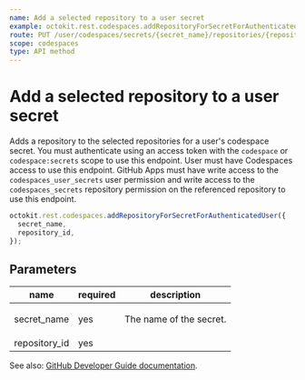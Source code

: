 ```yaml
---
name: Add a selected repository to a user secret
example: octokit.rest.codespaces.addRepositoryForSecretForAuthenticatedUser({ secret_name, repository_id })
route: PUT /user/codespaces/secrets/{secret_name}/repositories/{repository_id}
scope: codespaces
type: API method
---
```


# Add a selected repository to a user secret

Adds a repository to the selected repositories for a user's codespace secret.
You must authenticate using an access token with the `codespace` or `codespace:secrets` scope to use this endpoint. User must have Codespaces access to use this endpoint.
GitHub Apps must have write access to the `codespaces_user_secrets` user permission and write access to the `codespaces_secrets` repository permission on the referenced repository to use this endpoint.

```js
octokit.rest.codespaces.addRepositoryForSecretForAuthenticatedUser({
  secret_name,
  repository_id,
});
```

## Parameters

<table>
  <thead>
    <tr>
      <th>name</th>
      <th>required</th>
      <th>description</th>
    </tr>
  </thead>
  <tbody>
    <tr><td>secret_name</td><td>yes</td><td>

The name of the secret.

</td></tr>
<tr><td>repository_id</td><td>yes</td><td>

</td></tr>
  </tbody>
</table>

See also: [GitHub Developer Guide documentation](https://docs.github.com/rest/codespaces/secrets#add-a-selected-repository-to-a-user-secret).
